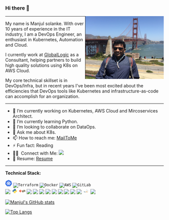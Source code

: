 ### Hi there 👋
          
<img align="right" src="https://github.com/manjulsolanke/manjulsolanke/blob/main/myphoto.png" alt="alt text" width="250" height="200">

---
My name is Manjul solanke. With over 10 years of experience in the IT industry, I am a DevOps Engineer, an enthusiast in Kubernetes, Automation and Cloud.

I currently work at [GlobalLogic](https://www.globallogic.com) as a Consultant, helping partners to build high quality solutions using K8s on AWS Cloud.

My core technical skillset is in DevOps/Infra, but in recent years I've been most excited about
the efficiencies that DevOps tools like Kubernetes and infrastructure-as-code can accomplish for an organization.

---
- 🔭 I’m currently working on Kubernetes, AWS Cloud and Mircoservices Architect. 
- 🌱 I’m currently learning Python.
- 👯 I’m looking to collaborate on DataOps.
- 💬 Ask me about K8s.
- 📫 How to reach me: [MailToMe](solankemn@gmail.com)
- ⚡ Fun fact: Reading 
- 🤝🏻 &nbsp;Connect with Me: <a href="https://www.linkedin.com/in/manjulsolanke"><img src="https://img.shields.io/badge/-Manjul%20Solanke-0077B5?style=flat&logo=Linkedin&logoColor=white"/></a>
- 📝 Resume:  [Resume](https://drive.google.com/file/d/1Ohdt2lMzqVa8abhyY9K0At8GevOCPf15/view)
---

**Technical Stack:**  

<code><img height="20" src="https://github.com/kubernetes/kubernetes/blob/master/logo/logo.png"></code>
<code><img height="20" alt="Terraform" src="https://www.terraform.io/assets/images/logo-hashicorp-3f10732f.svg"></code>
<code><img height="20" alt="Docker" src="https://i0.wp.com/www.docker.com/blog/wp-content/uploads/2013/11/homepage-docker-logo.png?ssl=1"></code>
<code><img height="20" alt="AWS" src="https://avatars.githubusercontent.com/u/2232217?s=200&v=8"></code>
<code><img height="16" alt="GitLab" src="https://about.gitlab.com/images/press/logo/preview/gitlab-logo-white-preview.png"></code>
<code> <img height="20" src="https://jenkins.io/sites/default/files/jenkins_logo.png"></code>
<code><img height="20" src="https://raw.githubusercontent.com/github/explore/80688e429a7d4ef2fca1e82350fe8e3517d3494d/topics/python/python.png"></code>
<code><img height="20" src="https://raw.githubusercontent.com/github/explore/80688e429a7d4ef2fca1e82350fe8e3517d3494d/topics/git/git.png"></code>
<code><img height="20" src="https://cncf-branding.netlify.app/img/projects/prometheus/icon/color/prometheus-icon-color.png"></code>
<code><img height="20" src="https://upload.wikimedia.org/wikipedia/commons/9/9d/Grafana_logo.png"></code>
<code><img height="20" src="https://static-www.elastic.co/v3/assets/bltefdd0b53724fa2ce/blt74acb493aaf69084/5ea8c8dbf5880355558334cd/brand-elastic-stack-220x130.svg"></code>
<code><img height="20" src="https://cncf-branding.netlify.app/img/projects/helm/horizontal/color/helm-horizontal-color.png"></code>
<code><img height="20" src="https://cncf-branding.netlify.app/img/projects/jaeger/horizontal/color/jaeger-horizontal-color.png"></code>
<code><img height="20" src="https://cncf-branding.netlify.app/img/projects/harbor/horizontal/color/harbor-horizontal-color.png"></code>
<code><img height="20" src="https://cncf-branding.netlify.app/img/projects/argo/horizontal/color/argo-horizontal-color.png"></code>
<code><img height="20" src="https://cncf-branding.netlify.app/img/projects/linkerd/horizontal/color/linkerd-horizontal-color.png"></code>
<code><img height="20" src="https://cncf-branding.netlify.app/img/projects/operatorframework/horizontal/color/operatorframework-horizontal-color.png"></code>
<code><img height="20" src="https://raw.githubusercontent.com/github/explore/80688e429a7d4ef2fca1e82350fe8e3517d3494d/topics/mysql/mysql.png"></code>
<code><img height="20" src="https://cncf-branding.netlify.app/img/projects/fluentd/horizontal/color/fluentd-horizontal-color.png"></code>


[![Manjul's GitHub stats](https://github-readme-stats.vercel.app/api?username=manjulsolanke)](https://github.com/manjulsolanke)


[![Top Langs](https://github-readme-stats.vercel.app/api/top-langs/?username=manjulsolanke)](https://github.com/manjulsolanke)



<!--
**manjulsolanke/manjulsolanke** is a ✨ _special_ ✨ repository because its `README.md` (this file) appears on your GitHub profile.

Here are some ideas to get you started:

- 🔭 I’m currently working on Kubernetes and AWS Cloud.
- 🌱 I’m currently learning Python.
- 👯 I’m looking to collaborate on ...
- 🤔 I’m looking for help with ...
- 💬 Ask me about K8s.
- 📫 How to reach me: solankemn@gmail.com
- 😄 Pronouns: ...
- ⚡ Fun fact: Reading 
-->
